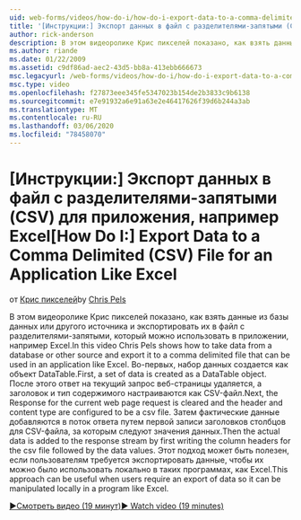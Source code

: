 ```yaml
---
uid: web-forms/videos/how-do-i/how-do-i-export-data-to-a-comma-delimited-csv-file-for-an-application-like-excel
title: '[Инструкции:] Экспорт данных в файл с разделителями-запятыми (CSV) для приложения, например Excel | Документация Майкрософт'
author: rick-anderson
description: В этом видеоролике Крис пикселей показано, как взять данные из базы данных или другого источника и экспортировать их в файл с разделителями-запятыми, который можно использовать в приложении Li...
ms.author: riande
ms.date: 01/22/2009
ms.assetid: c9df86ad-aec2-43d5-bb8a-413ebb666673
msc.legacyurl: /web-forms/videos/how-do-i/how-do-i-export-data-to-a-comma-delimited-csv-file-for-an-application-like-excel
msc.type: video
ms.openlocfilehash: f27873eee345fe5347023b154de2b3833c9b6138
ms.sourcegitcommit: e7e91932a6e91a63e2e46417626f39d6b244a3ab
ms.translationtype: MT
ms.contentlocale: ru-RU
ms.lasthandoff: 03/06/2020
ms.locfileid: "78458070"
---
```

# <a name="how-do-i-export-data-to-a-comma-delimited-csv-file-for-an-application-like-excel"></a><span data-ttu-id="2be02-103">[Инструкции:] Экспорт данных в файл с разделителями-запятыми (CSV) для приложения, например Excel</span><span class="sxs-lookup"><span data-stu-id="2be02-103">[How Do I:] Export Data to a Comma Delimited (CSV) File for an Application Like Excel</span></span>

<span data-ttu-id="2be02-104">от [Крис пикселей](https://twitter.com/chrispels)</span><span class="sxs-lookup"><span data-stu-id="2be02-104">by [Chris Pels](https://twitter.com/chrispels)</span></span>

<span data-ttu-id="2be02-105">В этом видеоролике Крис пикселей показано, как взять данные из базы данных или другого источника и экспортировать их в файл с разделителями-запятыми, который можно использовать в приложении, например Excel.</span><span class="sxs-lookup"><span data-stu-id="2be02-105">In this video Chris Pels shows how to take data from a database or other source and export it to a comma delimited file that can be used in an application like Excel.</span></span> <span data-ttu-id="2be02-106">Во-первых, набор данных создается как объект DataTable.</span><span class="sxs-lookup"><span data-stu-id="2be02-106">First, a set of data is created as a DataTable object.</span></span> <span data-ttu-id="2be02-107">После этого ответ на текущий запрос веб-страницы удаляется, а заголовок и тип содержимого настраиваются как CSV-файл.</span><span class="sxs-lookup"><span data-stu-id="2be02-107">Next, the Response for the current web page request is cleared and the header and content type are configured to be a csv file.</span></span> <span data-ttu-id="2be02-108">Затем фактические данные добавляются в поток ответа путем первой записи заголовков столбцов для CSV-файла, за которым следуют значения данных.</span><span class="sxs-lookup"><span data-stu-id="2be02-108">Then the actual data is added to the response stream by first writing the column headers for the csv file followed by the data values.</span></span> <span data-ttu-id="2be02-109">Этот подход может быть полезен, если пользователям требуется экспортировать данные, чтобы их можно было использовать локально в таких программах, как Excel.</span><span class="sxs-lookup"><span data-stu-id="2be02-109">This approach can be useful when users require an export of data so it can be manipulated locally in a program like Excel.</span></span>

[<span data-ttu-id="2be02-110">&#9654;Смотреть видео (19 минут)</span><span class="sxs-lookup"><span data-stu-id="2be02-110">&#9654; Watch video (19 minutes)</span></span>](https://channel9.msdn.com/Blogs/ASP-NET-Site-Videos/how-do-i-export-data-to-a-comma-delimited-csv-file-for-an-application-like-excel)
